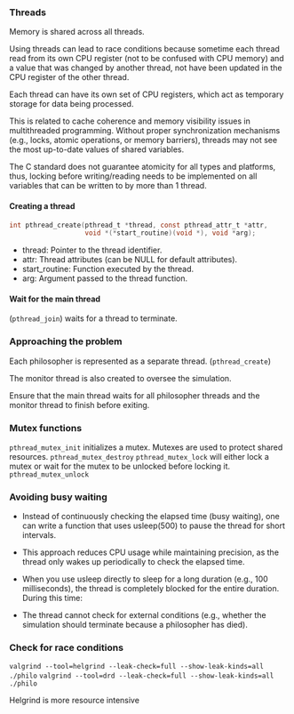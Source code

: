 ### Threads

Memory is shared across all threads.

Using threads can lead to race conditions because sometime each thread read from its own CPU register (not to be confused with CPU memory) and a value that was changed by another thread, not have been updated in the CPU register of the other thread.

Each thread can have its own set of CPU registers, which act as temporary storage for data being processed.

This is related to cache coherence and memory visibility issues in multithreaded programming. Without proper synchronization mechanisms (e.g., locks, atomic operations, or memory barriers), threads may not see the most up-to-date values of shared variables.

The C standard does not guarantee atomicity for all types and platforms, thus, locking before writing/reading needs to be implemented on all variables that can be written to by more than 1 thread.

#### Creating a thread

```c
int pthread_create(pthread_t *thread, const pthread_attr_t *attr,
                   void *(*start_routine)(void *), void *arg);
```

- thread: Pointer to the thread identifier.
- attr: Thread attributes (can be NULL for default attributes).
- start_routine: Function executed by the thread.
- arg: Argument passed to the thread function.

#### Wait for the main thread

(`pthread_join`) waits for a thread to terminate.

### Approaching the problem

Each philosopher is represented as a separate thread. (`pthread_create`)

The monitor thread is also created to oversee the simulation.

Ensure that the main thread waits for all philosopher threads and the monitor thread to finish before exiting.

### Mutex functions

`pthread_mutex_init` initializes a mutex. Mutexes are used to protect shared resources.
`pthread_mutex_destroy`
`pthread_mutex_lock` will either lock a mutex or wait for the mutex to be unlocked before locking it.
`pthread_mutex_unlock`

### Avoiding busy waiting

- Instead of continuously checking the elapsed time (busy waiting), one can write a function that uses usleep(500) to pause the thread for short intervals.
- This approach reduces CPU usage while maintaining precision, as the thread only wakes up periodically to check the elapsed time.

- When you use usleep directly to sleep for a long duration (e.g., 100 milliseconds), the thread is completely blocked for the entire duration. During this time:

- The thread cannot check for external conditions (e.g., whether the simulation should terminate because a philosopher has died).

### Check for race conditions

`valgrind --tool=helgrind --leak-check=full --show-leak-kinds=all ./philo`
`valgrind --tool=drd --leak-check=full --show-leak-kinds=all ./philo`

Helgrind is more resource intensive
